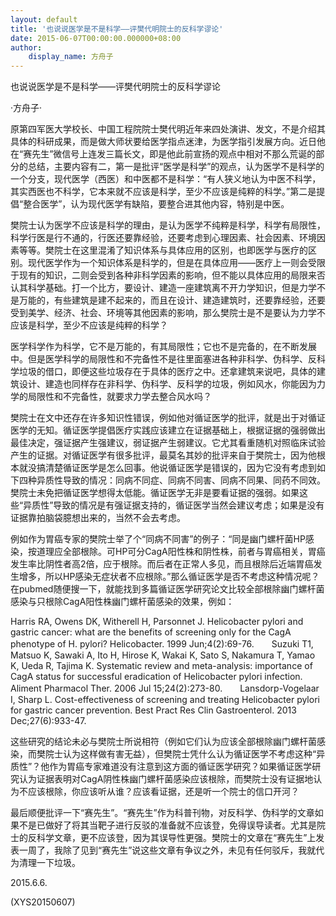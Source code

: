```yaml
---
layout: default
title: '也说说医学是不是科学——评樊代明院士的反科学谬论'
date: 2015-06-07T00:00:00.000000+08:00
author:
    display_name: 方舟子
---
```


也说说医学是不是科学——评樊代明院士的反科学谬论

·方舟子·

原第四军医大学校长、中国工程院院士樊代明近年来四处演讲、发文，不是介绍其具体的科研成果，而是做大师状要给医学指点迷津，为医学指引发展方向。近日他在“赛先生”微信号上连发三篇长文，即是他此前宣扬的观点中相对不那么荒诞的部分的总结，主要内容有二，第一是批评“医学是科学”的观点，认为医学不是科学的一个分支，现代医学（西医）和中医都不是科学：“有人狭义地认为中医不科学，其实西医也不科学，它本来就不应该是科学，至少不应该是纯粹的科学。”第二是提倡“整合医学”，认为现代医学有缺陷，要整合进其他内容，特别是中医。

樊院士认为医学不应该是科学的理由，是认为医学不纯粹是科学，科学有局限性，科学行医是行不通的，行医还要靠经验，还要考虑到心理因素、社会因素、环境因素等等。樊院士在这里混淆了知识体系与具体应用的区别，也即医学与医疗的区别。现代医学作为一个知识体系是科学的，但是在具体应用——医疗上一则会受限于现有的知识，二则会受到各种非科学因素的影响，但不能以具体应用的局限来否认其科学基础。打一个比方，要设计、建造一座建筑离不开力学知识，但是力学不是万能的，有些建筑是建不起来的，而且在设计、建造建筑时，还要靠经验，还要受到美学、经济、社会、环境等其他因素的影响，那么樊院士是不是要认为力学不应该是科学，至少不应该是纯粹的科学？

医学科学作为科学，它不是万能的，有其局限性；它也不是完备的，在不断发展中。但是医学科学的局限性和不完备性不是往里面塞进各种非科学、伪科学、反科学垃圾的借口，即便这些垃圾存在于具体的医疗之中。还拿建筑来说吧，具体的建筑设计、建造也同样存在非科学、伪科学、反科学的垃圾，例如风水，你能因为力学的局限性和不完备性，就要求力学去整合风水吗？

樊院士在文中还存在许多知识性错误，例如他对循证医学的批评，就是出于对循证医学的无知。循证医学提倡医疗实践应该建立在证据基础上，根据证据的强弱做出最佳决定，强证据产生强建议，弱证据产生弱建议。它尤其看重随机对照临床试验产生的证据。对循证医学有很多批评，最莫名其妙的批评来自于樊院士，因为他根本就没搞清楚循证医学是怎么回事。他说循证医学是错误的，因为它没有考虑到如下四种异质性导致的情况：同病不同症、同病不同害、同病不同果、同药不同效。樊院士未免把循证医学想得太低能。循证医学无非是要看证据的强弱。如果这些“异质性”导致的情况是有强证据支持的，循证医学当然会建议考虑；如果是没有证据靠拍脑袋臆想出来的，当然不会去考虑。

例如作为胃癌专家的樊院士举了个“同病不同害”的例子：“同是幽门螺杆菌HP感染，按道理应全部根除。可HP可分CagA阳性株和阴性株，前者与胃癌相关，胃癌发生率比阴性者高2倍，应于根除。而后者在正常人多见，而且根除后近端胃癌发生增多，所以HP感染无症状者不应根除。”那么循证医学是否不考虑这种情况呢？在pubmed随便搜一下，就能找到多篇循证医学研究论文比较全部根除幽门螺杆菌感染与只根除CagA阳性株幽门螺杆菌感染的效果，例如：

Harris RA, Owens DK, Witherell H, Parsonnet J. Helicobacter pylori and gastric cancer: what are the benefits of screening only for the CagA phenotype of H. pylori? Helicobacter. 1999 Jun;4(2):69-76.　　Suzuki T1, Matsuo K, Sawaki A, Ito H, Hirose K, Wakai K, Sato S, Nakamura T, Yamao K, Ueda R, Tajima K. Systematic review and meta-analysis: importance of CagA status for successful eradication of Helicobacter pylori infection. Aliment Pharmacol Ther. 2006 Jul 15;24(2):273-80.　　Lansdorp-Vogelaar I, Sharp L. Cost-effectiveness of screening and treating Helicobacter pylori for gastric cancer prevention. Best Pract Res Clin Gastroenterol. 2013 Dec;27(6):933-47.

这些研究的结论未必与樊院士所说相符（例如它们认为应该全部根除幽门螺杆菌感染，而樊院士认为这样做有害无益），但樊院士凭什么认为循证医学不考虑这种“异质性”？他作为胃癌专家难道没有注意到这方面的循证医学研究？如果循证医学研究认为证据表明对CagA阴性株幽门螺杆菌感染应该根除，而樊院士没有证据地认为不应该根除，你应该听从谁？应该看证据，还是听一个院士的信口开河？

最后顺便批评一下“赛先生”。“赛先生”作为科普刊物，对反科学、伪科学的文章如果不是已做好了将其当靶子进行反驳的准备就不应该登，免得误导读者。尤其是院士的反科学文章，更不应该登，因为其误导性更强。樊院士的文章在“赛先生”上发表一周了，我除了见到“赛先生”说这些文章有争议之外，未见有任何驳斥，我就代为清理一下垃圾。

2015.6.6.

(XYS20150607)

